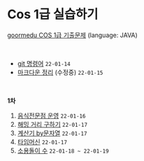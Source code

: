 # Cos 1급 실습하기

[goormedu COS 1급 기출문제](https://edu.goorm.io/learn/lecture/17301/cos-pro-1%EA%B8%89-%EA%B8%B0%EC%B6%9C%EB%AC%B8%EC%A0%9C-java) (language: JAVA)

<br>

- [git 명령어](./Git/git_bash.md) `22-01-14`
- [마크다운 정리](./Markdown/markdown.md) (수정중) `22-01-15`


<br>


**1차**

1. [음식전문점 운영](./1/1.md) `22-01-16`
2. [해밍 거리 구하기](./1/2.md) `22-01-17`
3. [계산기 by문자열](./1/3.md) `22-01-17`
4. [타임머신](./1/4.md) `22-01-17`
5. [소용돌이 수](./1/5.md) `22-01-18 ~ 22-01-19`